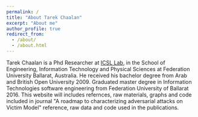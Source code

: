 ```yaml
---
permalink: /
title: "About Tarek Chaalan"
excerpt: "About me"
author_profile: true
redirect_from: 
  - /about/
  - /about.html
---
```


Tarek Chaalan is a Phd Researcher at [ICSL Lab](https://federation.edu.au/icsl), in the School of Engineering, Information Technology and Physical Sciences at Federation University Ballarat, Australia. He received his bachelor degree from Arab and British Open University 2009.
Graduated master degree in Information Technologies software engineering from Federation University of Ballarat 2016. This website will includes refernces, raw materials, graphs and code included in journal "A roadmap to characterizing adversarial attacks on Victim Model" reference, raw data and code used in the publications. 